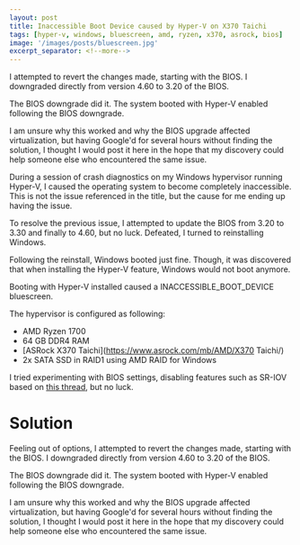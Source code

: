 ```yaml
---
layout: post
title: Inaccessible Boot Device caused by Hyper-V on X370 Taichi
tags: [hyper-v, windows, bluescreen, amd, ryzen, x370, asrock, bios]
image: '/images/posts/bluescreen.jpg'
excerpt_separator: <!--more-->
---
```


I attempted to revert the changes made, starting with the BIOS. I downgraded directly from version 4.60 to 3.20 of the BIOS.

The BIOS downgrade did it. The system booted with Hyper-V enabled following the BIOS downgrade.

I am unsure why this worked and why the BIOS upgrade affected  virtualization, but having Google'd for several hours without finding  the solution, I thought I would post it here in the hope that my  discovery could help someone else who encountered the same issue.

<!--more-->

During a session of crash diagnostics on my Windows hypervisor running  Hyper-V, I caused the operating system to become completely  inaccessible. This is not the issue referenced in the title, but the  cause for me ending up having the issue.

To resolve the previous  issue, I attempted to update the BIOS from 3.20 to 3.30 and finally to  4.60, but no luck. Defeated, I turned to reinstalling Windows.

Following the reinstall, Windows booted just fine. Though, it was discovered that when installing the Hyper-V feature, Windows would not boot anymore.

Booting with Hyper-V installed caused a INACCESSIBLE_BOOT_DEVICE bluescreen.

The hypervisor is configured as following:

- AMD Ryzen 1700
- 64 GB DDR4 RAM
- [ASRock X370 Taichi](https://www.asrock.com/mb/AMD/X370 Taichi/)
- 2x SATA SSD in RAID1 using AMD RAID for Windows

I tried experimenting with BIOS settings, disabling features such as SR-IOV based on [this thread](https://www.reddit.com/r/sysadmin/comments/5yfvzf/adding_hyperv_role_to_server_2016_stops_it_booting/), but no luck.

# Solution

Feeling out of options, I attempted to revert the changes made, starting with  the BIOS. I downgraded directly from version 4.60 to 3.20 of the BIOS.

The BIOS downgrade did it. The system booted with Hyper-V enabled following the BIOS downgrade.

I am unsure why this worked and why the BIOS upgrade affected  virtualization, but having Google'd for several hours without finding  the solution, I thought I would post it here in the hope that my  discovery could help someone else who encountered the same issue.